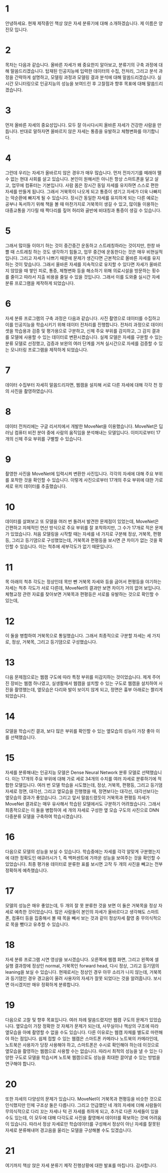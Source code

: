 # 1
안녕하세요. 현재 제작중인 책상 앉은 자세 분류기에 대해 소개하겠습니다. 제 이름은 양진모 입니다.

# 2
목차는 다음과 같습니다. 올바른 자세가 왜 중요한지 알아보고, 분류기의 구축 과정에 대해 말씀드리겠습니다. 탑재된 인공지능에 입력한 데이터의 수집, 전처리, 그리고 분석 과정을 간략하게 설명하고, 모델링 과정과 모델링 결과 분석에 대해 말씀드리겠습니다. 실시간 모니터링으로 인공지능의 성능을 보여드린 후 고찰점과 향후 목표에 대해 말씀드리겠습니다.

# 3
먼저 올바른 자세의 중요성입니다. 모두 잘 아시다시피 올바른 자세가 건강한 사람을 만듭니다. 반대로 말하자면 올바르지 않은 자세는 통증을 유발하고 체형변화를 야기합니다.

# 4
그런데 우리는 자세가 올바르지 않은 경우가 매우 많습니다. 먼저 전자기기를 떼래야 뗄 수 없는 현대 사회를 살고 있습니다. 본인이 원해서든 아니든 항상 스마트폰을 달고 살고, 업무에 컴퓨터는 기본입니다. 사람 몸은 장시간 동일 자세를 유지하면 스스로 편한 자세를 만들게 됩니다. 그래서 거북목이 나오게 되고 통증이 생기고 자세가 더욱 나빠지는 악순환에 빠지게 될 수 있습니다. 장시간 동일한 자세를 유지하게 되는 다른 예로는 공부나 독서하기 위해 책을 볼 때 마찬가지로 거북목이 생길 수 있고, 많이들 이용하는 대중교통을 기다릴 때 짝다리를 짚어 허리와 골반에 비대칭과 통증이 생길 수 있습니다.

# 5
그래서 많이들 이야기 하는 것이 중간중간 운동하고 스트레칭하라는 것이지만, 한창 바쁠 때 스트레칭 하는 것도 생각하기 힘들고, 업무 중간에 운동한다는 것은 매우 비현실적입니다. 그리고 자세가 나쁘기 때문에 문제가 생긴다면 근본적으로 올바른 자세를 유지하는 것이 맞습니다. 그래서 올바른 자세를 지속적으로 유지할 수 있다면 자세가 올바르지 않았을 때 쌓인 피로, 통증, 체형변화 등을 해소하기 위해 의료시설을 방문하는 횟수를 줄이고 따라서 지출 비용을 줄일 수 있을 것입니다. 그래서 이를 도와줄 실시간 자세 분류 프로그램을 제작하게 되었습니다.

# 6
자세 분류 프로그램의 구축 과정은 다음과 같습니다. 사진 촬영으로 데이터를 수집하고 이를 인공지능을 학습시키기 위해 데이터 전처리를 진행합니다. 전처리 과정으로 데이터셋을 학습용과 검증 및 평가용으로 구분하고, 신체 주요 부위를 감지하고, 그 감지 결과를 모델에 사용할 수 있는 데이터로 변환시켰습니다. 실제 모델은 자세를 구분할 수 있는 분류 모델로 선정했고, 검증과 보완의 여러 단계를 거쳐 실시간으로 자세를 검증할 수 있는 모니터링 프로그램을 제작하게 되었습니다.

# 7
데이터 수집부터 자세히 말씀드리자면, 웹캠을 설치해 서로 다른 자세에 대해 각각 천 장의 사진을 촬영하였습니다.

# 8
데이터 전처리에는 구글 리서치에서 개발한 MoveNet을 이용했습니다. MoveNet은 딥러닝 컴퓨터 비전 분야 중에 사람의 움직임을 분석해내는 모델입니다. 이미지로부터 17개의 신체 주요 부위를 구별할 수 있습니다.

# 9
촬영한 사진을 MoveNet에 입력시켜 변환한 사진입니다. 각각의 자세에 대해 주요 부위를 포착한 것을 확인할 수 있습니다. 이렇게 사진으로부터 17개의 주요 부위에 대한 가로 세로 위치 데이터를 추출했습니다.

# 10
데이터를 살펴보고 또 모델을 여러 번 돌려서 발견한 문제점이 있었는데, MoveNet은 간편하고 자체적인 연산 방식으로 주요 부위를 잘 포착하지만, 그 수가 17개로 적은 문제가 있었습니다. 처음 모델링을 시작할 때는 자세를 네 가지로 구분해 정상, 거북목, 편평등, 그리고 등기댐으로 구성했었는데, 거북목과 편평등을 보시면 큰 차이가 없는 것을 확인할 수 있습니다. 이는 척추에 세부각도가 없기 때문입니다.

# 11
목 아래의 척추 각도는 정상인데 목만 뺀 거북목 자세와 등을 굽어서 편평등을 야기하는 자세는 척추 각도가 서로 다른데, MoveNet의 결과만 보면 차이가 거의 없어 보입니다. 체형교정 관련 자료를 찾아보면 거북목과 편평등은 서로를 유발하는 것으로 확인할 수 있는데,

# 12
이 둘을 병합하여 거북목으로 통일했습니다. 그래서 최종적으로 구분할 자세는 세 가지로, 정상, 거북목, 그리고 등기댐으로 구성했습니다.

# 13
다음 문제점으로는 웹캠 구도에 따라 특정 부위를 미감지하는 것이었습니다. 제게 주어진 장비는 웹캠 하나였고, 실생활에서 웹캠을 설치할 수 있는 구도로 웹캠을 설치하여 사진을 촬영했는데, 옆모습은 다리와 발이 보이지 않게 되고, 정면은 흉부 아래로는 짤리게 되었습니다.

# 14
모델을 학습시킨 결과, 보다 많은 부위를 확인할 수 있는 옆모습의 성능이 가장 좋아 이를 선택했습니다.

# 15
자세를 분류해내는 인공지능 모델은 Dense Neural Network 분류 모델로 선택했습니다. 이는 17개의 주요 부위에 대해 가로 세로 34개의 수치를 여러 자세로 분류하기에 적합한 모델입니다. 여러 번 모델 학습을 시도했는데, 정상, 거북목, 편평등, 그리고 등기댐 자세로 정면, 대각선, 그리고 옆모습을 진행했을 때, 정면보다는 대각선, 대각선보다는 옆모습의 결과가 좋았습니다. 그리고 앞서 말씀드렸듯이 거북목과 편평등 자세가 MoveNet 결과로는 매우 유사해서 학습된 모델에서도 구분하기 어려웠습니다. 그래서 최종적으로는 이 둘을 병합하여 세 개의 자세로 구성한 옆 모습 구도의 사진으로 DNN 다중분류 모델을 구축하여 학습시켰습니다.

# 16
다음으로 모델의 성능을 보실 수 있습니다. 학습중에는 자세를 각각 알맞게 구분했는지에 대한 정확도인 애큐러시가 1, 즉 백퍼센트에 가까운 성능을 보여주는 것을 확인할 수 있었습니다. 최종 평가용 데이터로 분류한 표를 보시면 고작 두 개의 사진을 빼고는 전부 정확하게 예측했습니다.

# 17
모델의 성능은 매우 좋았는데, 두 개의 잘 못 분류한 것을 보면 이 둘은 거북목을 정상 자세로 예측한 것이었습니다. 많은 사람들이 본인의 자세가 올바르다고 생각해도 스마트폰, 컴퓨터 등을 집중해서 볼 때 목을 빼서 보는 것과 같이 정상자세 촬영 중 무의식적으로 목을 뺐다고 유추할 수 있습니다.

# 18
자세 분류 프로그램 시연 영상을 보시겠습니다. 오른쪽에 웹캠 화면, 그리고 왼쪽에 셀 실행 결과창에 정상인 normal, 거북목인 forward head, 다시 정상, 그리고 등기댐의 leaning을 보실 수 있습니다. 현재로서는 정상인 경우 아무 소리가 나지 않는데, 거북목과 등기댐인 경우 경고음이 울려 사용자의 자세가 잘못 되었다는 것을 알려줍니다. 보시면 아시겠지만 매우 정확하게 분류합니다.

# 19
다음으로 고찰 및 향후 목표입니다. 여러 차례 말씀드렸지만 웹캠 구도의 문제가 있었습니다. 옆모습이 가장 정확한 것 자체가 문제가 되는데, 사무실이나 책상의 구조에 따라 옆모습을 아예 촬영할 수 없을 수도 있습니다. 다른 이유로는 웹캠 자체를 별도로 마련해야 하는 점입니다. 쉽제 접할 수 있는 웹캠은 스마트폰 카메라나 노트북의 카메라인데, 노트북은 사용자가 당장 사용해야 하고, 스마트폰은 수시로 확인해야 하는데 이것으로 옆모습을 촬영하는 웹캠으로 사용할 수는 없습니다. 따라서 최적의 성능을 낼 수 있는 다양한 구도로 모델을 학습시켜 노트북 웹캠으로도 성능을 최대한 끌어낼 수 있는 방법을 연구해야 합니다.

# 20
또한 자세의 다양성의 문제가 있습니다. MoveNet이 거북목과 편평등을 비슷한 것으로 인식했지만 인체 구조상 둘은 다릅니다. 그리고 언급했던 네 개의 자세에 더해 사람들이 무의식적으로 다리 꼬는 자세나 턱 괸 자세를 취하게 되고, 추가로 다른 자세들이 있을 수도 있는데, 이 모두에 대해 다각도로 사진을 촬영해서 데이터를 확보하는 것에 어려움이 있습니다. 따라서 정상 자세로만 학습데이터를 구성해서 정상이 아닌 자세를 잘못된 자세로 분류해내어 경고음을 울리는 모델을 구상해볼 수도 있겠습니다.

# 21
여기까지 책상 앉은 자세 분류기 제작 진행상황에 대한 발표를 마칩니다. 감사합니다.